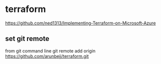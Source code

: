 # terraform
https://github.com/ned1313/Implementing-Terraform-on-Microsoft-Azure

## set git remote
from git command line
git remote add origin https://github.com/arunbejj/terraform.git

